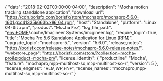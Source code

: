 {
  "date": "2018-02-02T00:00:00-04:00",
  "description": "Mocha motion tracking standalone application",
  "download_url": "https://cdn.borisfx.com/borisfx/store/mochapro/mochapro-5.6.0-1601.gcc41335b663b.x86_64.rpm",
  "host": "Standalone",
  "platform": "Linux 64-Bit .rpm",
  "product": "Mocha Pro",
  "log_file_path": "<env:HOME>/.cache/Imagineer Systems/imagineer.log",
  "require_login": true,
  "title": "Mocha Pro 5.6 Standalone Application for Linux (RPM)",
  "upgrade_topic": "mochapro-5.",
  "version": "5.6.0",
  "release_notes": "https://borisfx.com/release-notes/mochapro-5.6.0-release-notes/",
  "webstore_page": "https://borisfx.com/store/?collection=mocha-pro&product=mocha-pro",
  "license_identity": {
    "productline": "Mocha",
    "feature": "mochapro,mpp-multihost-so,mpp-multihost-so-r",
    "version": 5
  },
  "license_engines": "RLM,WP,FNP",
  "license_names": "mochapro,mpp-multihost-so,mpp-multihost-so-r"
}
